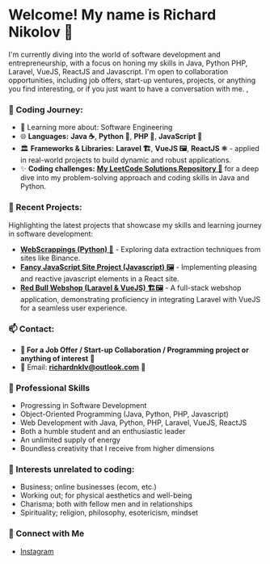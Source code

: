 # Welcome! My name is Richard Nikolov 👋

I'm currently diving into the world of software development and entrepreneurship, with a focus on honing my skills in Java, Python PHP, Laravel, VueJS, ReactJS and Javascript. I'm open to collaboration opportunities, including job offers, start-up ventures, projects, or anything you find interesting, or if you just want to have a conversation with me.
,

### 🚀 Coding Journey:
- 🌱 Learning more about: Software Engineering
- 🌐 **Languages:** **Java ☕️**, **Python 🐍**, **PHP 🐘**, **JavaScript 📜**
- 🏛️ **Frameworks & Libraries:** **Laravel 🏗️**, **VueJS 🖼️**, **ReactJS ⚛️** - applied in real-world projects to build dynamic and robust applications.
- ✨ **Coding challenges:** **[My LeetCode Solutions Repository 🌟](https://github.com/richardnklv/LeetCodeProblems)** for a deep dive into my problem-solving approach and coding skills in Java and Python.

### 🌟 Recent Projects:
Highlighting the latest projects that showcase my skills and learning journey in software development:
- **[WebScrappings (Python) 🐍](https://github.com/richardnklv/WebScrappings)** - Exploring data extraction techniques from sites like Binance.
- **[Fancy JavaScript Site Project (Javascript) 🖼️](https://github.com/richardnklv/fancy-javascript-site-project)** - Implementing pleasing and reactive javascript elements in a React site.
- **[Red Bull Webshop (Laravel & VueJS) 🏗️🖼️](https://github.com/richardnklv/Red_Bull_Webshop_Laravel_VueJS)** - A full-stack webshop application, demonstrating proficiency in integrating Laravel with VueJS for a seamless user experience.

### 📫 Contact: 
- **🚀 For a Job Offer / Start-up Collaboration / Programming project or anything of interest** 🌟
- 📧 Email: **richardnklv@outlook.com** 🌟

### 💼 Professional Skills
- Progressing in Software Development
- Object-Oriented Programming (Java, Python, PHP, Javascript)
- Web Development with Java, Python, PHP, Laravel, VueJS, ReactJS
- Both a humble student and an enthusiastic leader
- An unlimited supply of energy
- Boundless creativity that I receive from higher dimensions

### 🎯 Interests unrelated to coding:
- Business; online businesses (ecom, etc.)
- Working out; for physical aesthetics and well-being
- Charisma; both with fellow men and in relationships
- Spirituality; religion, philosophy, esotericism, mindset

### 🔗 Connect with Me
- [Instagram](https://www.instagram.com/richard.nklv)

<!--
**richardnklv/richardnklv** is a ✨ _special_ ✨ repository because its `README.md` (this file) appears on your GitHub profile.


-->
